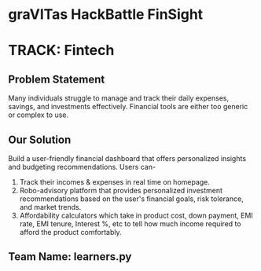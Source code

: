 # graVITas HackBattle FinSight
# TRACK: Fintech
## Problem Statement
<p>
  Many individuals struggle to manage and track their daily expenses, savings, and investments effectively. Financial tools are either too generic or complex to use.
</p>

## Our Solution
<p>
  Build a user-friendly financial dashboard that offers personalized insights and budgeting recommendations. Users can-

  1. Track their incomes & expenses in real time on homepage.
  2. Robo-advisory platform that provides personalized investment recommendations based on the user's financial goals, risk tolerance, and market trends. 
  3. Affordability calculators which take in product cost, down payment, EMI rate, EMI tenure, Interest %, etc to tell how much income required to afford the product comfortably.

</p>

## Team Name: learners.py
